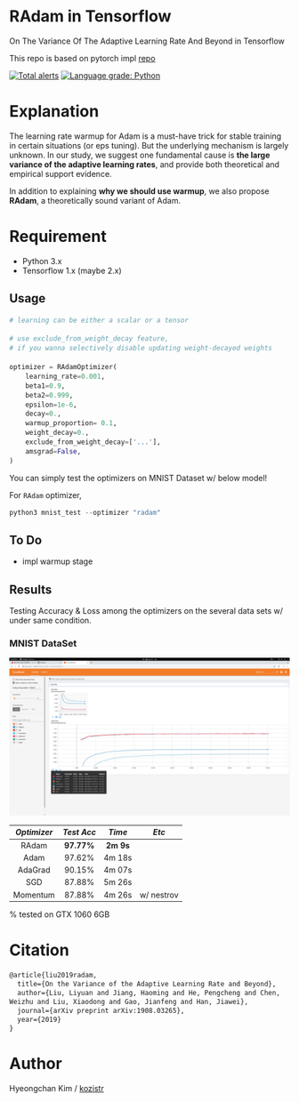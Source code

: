 # RAdam in Tensorflow
On The Variance Of The Adaptive Learning Rate And Beyond in Tensorflow

This repo is based on pytorch impl [repo](https://github.com/LiyuanLucasLiu/RAdam)

[![Total alerts](https://img.shields.io/lgtm/alerts/g/kozistr/RAdam-tensorflow.svg?logo=lgtm&logoWidth=18)](https://lgtm.com/projects/g/kozistr/RAdam-tensorflow/alerts/)
[![Language grade: Python](https://img.shields.io/lgtm/grade/python/g/kozistr/RAdam-tensorflow.svg?logo=lgtm&logoWidth=18)](https://lgtm.com/projects/g/kozistr/RAdam-tensorflow/context:python)

# Explanation
The learning rate warmup for Adam is a must-have trick for stable training in certain situations (or eps tuning). But the underlying mechanism is largely unknown. In our study, we suggest one fundamental cause is **the large variance of the adaptive learning rates**, and provide both theoretical and empirical support evidence.

In addition to explaining **why we should use warmup**, we also propose **RAdam**, a theoretically sound variant of Adam.

# Requirement
* Python 3.x
* Tensorflow 1.x (maybe 2.x)

## Usage

```python
# learning can be either a scalar or a tensor

# use exclude_from_weight_decay feature, 
# if you wanna selectively disable updating weight-decayed weights

optimizer = RAdamOptimizer(
    learning_rate=0.001,
    beta1=0.9,
    beta2=0.999,
    epsilon=1e-6,
    decay=0.,
    warmup_proportion= 0.1,
    weight_decay=0.,
    exclude_from_weight_decay=['...'],
    amsgrad=False,
)
```

You can simply test the optimizers on MNIST Dataset w/ below model!

For `RAdam` optimizer,
```python
python3 mnist_test --optimizer "radam"
```

## To Do
* impl warmup stage

## Results

Testing Accuracy & Loss among the optimizers on the several data sets w/ under same condition.

### MNIST DataSet

![acc](./assets/mnist_acc.png)

*Optimizer* | *Test Acc* | *Time* | *Etc* |
:---: | :---: | :---: | :---: |
RAdam | **97.77%** | **2m 9s** | |
Adam | 97.62% | 4m 18s |  |
AdaGrad | 90.15% | 4m 07s |  |
SGD | 87.88% | 5m 26s | |
Momentum | 87.88% | 4m 26s | w/ nestrov |

% tested on GTX 1060 6GB

# Citation

```
@article{liu2019radam,
  title={On the Variance of the Adaptive Learning Rate and Beyond},
  author={Liu, Liyuan and Jiang, Haoming and He, Pengcheng and Chen, Weizhu and Liu, Xiaodong and Gao, Jianfeng and Han, Jiawei},
  journal={arXiv preprint arXiv:1908.03265},
  year={2019}
}
```

# Author

Hyeongchan Kim / [kozistr](http://kozistr.tech)